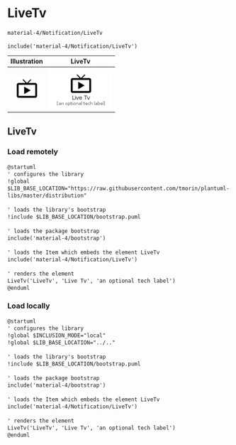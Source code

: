 # LiveTv


```text
material-4/Notification/LiveTv
```

```text
include('material-4/Notification/LiveTv')
```



| Illustration | LiveTv |
| :---: | :---: |
| ![illustration for Illustration](../../material-4/Notification/LiveTv.png) | ![illustration for LiveTv](../../material-4/Notification/LiveTv.Local.png) |




## LiveTv

### Load remotely
```plantuml
@startuml
' configures the library
!global $LIB_BASE_LOCATION="https://raw.githubusercontent.com/tmorin/plantuml-libs/master/distribution"

' loads the library's bootstrap
!include $LIB_BASE_LOCATION/bootstrap.puml

' loads the package bootstrap
include('material-4/bootstrap')

' loads the Item which embeds the element LiveTv
include('material-4/Notification/LiveTv')

' renders the element
LiveTv('LiveTv', 'Live Tv', 'an optional tech label')
@enduml
```

### Load locally
```plantuml
@startuml
' configures the library
!global $INCLUSION_MODE="local"
!global $LIB_BASE_LOCATION="../.."

' loads the library's bootstrap
!include $LIB_BASE_LOCATION/bootstrap.puml

' loads the package bootstrap
include('material-4/bootstrap')

' loads the Item which embeds the element LiveTv
include('material-4/Notification/LiveTv')

' renders the element
LiveTv('LiveTv', 'Live Tv', 'an optional tech label')
@enduml
```

